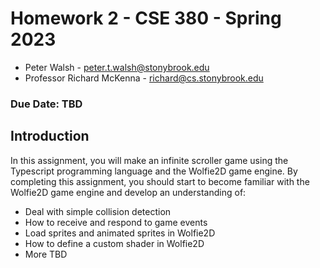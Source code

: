 # Homework 2 - CSE 380 - Spring 2023
- Peter Walsh - peter.t.walsh@stonybrook.edu
- Professor Richard McKenna - richard@cs.stonybrook.edu
### Due Date: TBD


## Introduction
In this assignment, you will make an infinite scroller game using the Typescript programming language and the Wolfie2D game engine. By completing this assignment, you should start to become familiar with the Wolfie2D game engine and develop an understanding of:

* Deal with simple collision detection
* How to receive and respond to game events
* Load sprites and animated sprites in Wolfie2D
* How to define a custom shader in Wolfie2D
* More TBD







